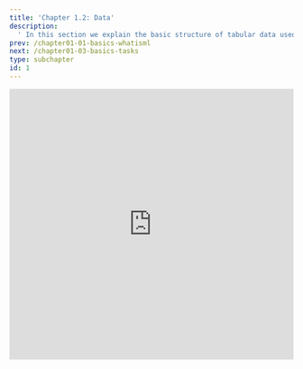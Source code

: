 ```yaml
---
title: 'Chapter 1.2: Data'
description:
  ' In this section we explain the basic structure of tabular data used in Machine Learning. We will differentiate targets from features, talk about labeled and unlabeled data and introduce the concept of the data generating process.'
prev: /chapter01-01-basics-whatisml
next: /chapter01-03-basics-tasks
type: subchapter
id: 1
---
```



<exercise id="1" title="Video Lecture">
<iframe width="100%" height="480" src="https://www.youtube.com/embed/fo3MEHBaDwg" frameborder="0" allow="accelerometer; autoplay; encrypted-media; gyroscope; picture-in-picture" allowfullscreen></iframe>
</exercise>


<exercise id="2" title="Slides">
<object data="pdfs/1/slides-basics-data.pdf
" type="application/pdf" style="width:100%;height:480px">
    <embed src="pdfs/1/slides-basics-data.pdf
" type="application/pdf" />
</object>
</exercise>

